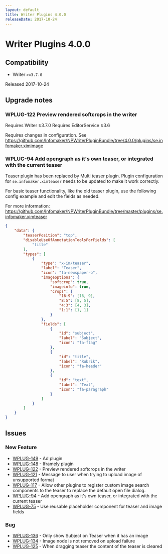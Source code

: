 ```yaml
---
layout: default
title: Writer Plugins 4.0.0
releaseDate: 2017-10-24
---
```

<div class="jumbotron">
    <h1>Writer Plugins 4.0.0</h1>    
    <h2>Compatibility</h2>
    <ul>
        <li>Writer <code>>=3.7.0</code></li>
    </ul>
</div>

Released 2017-10-24



## Upgrade notes  
        
### WPLUG-122 Preview rendered softcrops in the writer 
Requires Writer ≥3.7.0
Requires EditorService ≥3.6


Requires changes in configuration. See https://github.com/Infomaker/NPWriterPluginBundle/tree/4.0.0/plugins/se.infomaker.ximimage        
### WPLUG-94 Add opengraph as it's own teaser, or integrated with the current teaser 
Teaser plugin has been replaced by Multi teaser plugin.
Plugin configuration for `se.infomaker.ximteaser` needs to 
be updated to make it work correctly. 

For basic teaser functionality, like the old teaser plugin, 
use the following config example and edit the fields as needed.

For more information: https://github.com/Infomaker/NPWriterPluginBundle/tree/master/plugins/se.infomaker.ximteaser

```json
{
    "data": {
        "teaserPosition": "top",
        "disableUseOfAnnotationToolsForFields": [
            "title"
        ],
        "types": [
            {
                "type": "x-im/teaser",
                "label": "Teaser",
                "icon": "fa-newspaper-o",
                "imageoptions": {
                    "softcrop": true,
                    "imageinfo": true,
                    "crops": {
                        "16:9": [16, 9],
                        "8:5": [8, 5],
                        "4:3": [4, 3],
                        "1:1": [1, 1]
                    }
                },
                "fields": [
                    {
                        "id": "subject",
                        "label": "Subject",
                        "icon": "fa-flag"
                    },
                    {
                        "id": "title",
                        "label": "Rubrik",
                        "icon": "fa-header"
                    },
                    {
                        "id": "text",
                        "label": "Text",
                        "icon": "fa-paragraph"
                    }
                ]
            }
        ]
    }
}
```              



## Issues  


### New Feature 

 * [WPLUG-149](https://jira.infomaker.se/browse/WPLUG-149) - Ad plugin 
 * [WPLUG-148](https://jira.infomaker.se/browse/WPLUG-148) - Iframely plugin 
 * [WPLUG-122](https://jira.infomaker.se/browse/WPLUG-122) - Preview rendered softcrops in the writer 
 * [WPLUG-121](https://jira.infomaker.se/browse/WPLUG-121) - Message to user when trying to upload image of unsupported format 
 * [WPLUG-117](https://jira.infomaker.se/browse/WPLUG-117) - Allow other plugins to register custom image search components to the teaser to replace the default open file dialog. 
 * [WPLUG-94](https://jira.infomaker.se/browse/WPLUG-94) - Add opengraph as it's own teaser, or integrated with the current teaser 
 * [WPLUG-75](https://jira.infomaker.se/browse/WPLUG-75) - Use reusable placeholder component for teaser and image fields 


### Bug 

 * [WPLUG-136](https://jira.infomaker.se/browse/WPLUG-136) - Only show Subject on Teaser when it has an image 
 * [WPLUG-134](https://jira.infomaker.se/browse/WPLUG-134) - Image node is not removed on upload failure 
 * [WPLUG-125](https://jira.infomaker.se/browse/WPLUG-125) - When dragging teaser the content of the teaser is cleared 


